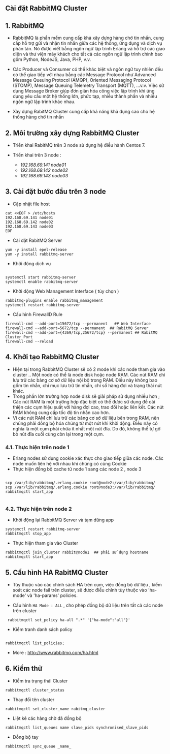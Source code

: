 
## Cài đặt RabbitMQ Cluster


## 1. RabbitMQ
  
- RabbitMQ là phần mềm cung cấp khả xây dựng hàng chờ tin nhắn,  cung cấp hỗ trợ gửi và nhận tin nhắn giữa các hệ thống, ứng dụng và dịch vụ phân tán. Nó được viết bằng ngôn ngữ lập trình Erlang và hỗ trợ các giao diện và thư viện máy khách 
cho tất cả các ngôn ngữ lập trình chính bao gồm Python, NodeJS, Java, PHP, v.v.

- Các Producer và Consumer có thể khác biệt và ngôn ngữ tuy nhiên đều có thể giao tiếp với nhau bằng các Message Protocol như Advanced Message Queuing Protocol (AMQP), Oriented Messaging Protocol (STOMP), Message Queuing Telemetry Transport (MQTT), …v.v. Việc sử dụng Message Broker giúp đơn giản hóa công việc lập trình khi ứng dụng yêu cầu một hệ thống lớn, phức tạp, nhiều thành phần và nhiều ngôn ngữ lập trình khác nhau.

- Xây dựng RabitMQ Cluster cung  cấp khả năng khả dụng cao cho hệ thống hàng chờ tin nhắn

## 2. Môi trường xây dựng RabbitMQ Cluster

- Triển khai RabitMQ trên 3 node sử dụng hệ điều hành Centos 7. 

- Triển khai trên 3 node :
	-   _192.168.69.141 node01_
	-   _192.168.69.142 node02_
	-   _192.168.69.143 node03_



## 3. Cài đặt  bước đầu trên 3 node

- Cập nhật file host
```
cat <<EOF > /etc/hosts
192.168.69.141 node01
192.168.69.142 node02
192.168.69.143 node03
EOF
```

- Cài đặt RabitMQ Server

```
yum -y install epel-release
yum -y install rabbitmq-server

```

- Khởi động dịch vụ
```

systemctl start rabbitmq-server
systemctl enable rabbitmq-server
```

- Khởi động Web Management Interface ( tùy chọn )
```
rabbitmq-plugins enable rabbitmq_management
systemctl restart rabbitmq-server
```

- Cấu hình FirewallD Rule
```
firewall-cmd --add-port=15672/tcp --permanent   ## Web Interface
firewall-cmd --add-port=5672/tcp --permanent  ## RabitMQ Server
firewall-cmd --add-port={4369/tcp,25672/tcp} --permanent ## RabitMQ Cluster Port
firewall-cmd --reload
```


## 4. Khởi tạo RabbitMQ Cluster



- Hiện tại trong RabbitMQ Cluster sẽ có 2 mode khi các node tham gia vào cluster .. Một node có thể là node disk hoặc node RAM.  Các nút RAM chỉ lưu trữ các bảng cơ sở dữ liệu nội bộ trong RAM. Điều này không bao gồm tin nhắn, chỉ mục lưu trữ tin nhắn, chỉ số hàng đợi và trạng thái nút khác. 
- Trong phần lớn trường hợp node disk sẽ giải pháp sử dụng nhiều hơn ; Các nút RAM là một trường hợp đặc biệt có thể được sử dụng để cải thiện các cụm hiệu suất với hàng đợi cao, trao đổi hoặc liên kết. Các nút RAM không cung cấp tốc độ tin nhắn cao hơn.
-  Vì các nút RAM chỉ lưu trữ các bảng cơ sở dữ liệu bên trong RAM, nên chúng phải đồng bộ hóa chúng từ một nút  khi khởi động. Điều này có nghĩa là một cụm phải chứa ít nhất một nút đĩa. Do đó, không thể tự gỡ bỏ nút đĩa cuối cùng còn lại trong một cụm.

### 4.1. Thực hiện trên node 1


- Erlang nodes sử dụng cookie xác thực cho giao tiếp giữa các node.  Các node muốn liên hệ với nhau khi chúng có cùng Cookie 
- Thực hiện đồng bộ cache từ node 1 sang các node 2 , node 3
```

scp /var/lib/rabbitmq/.erlang.cookie root@node2:/var/lib/rabbitmq/
scp /var/lib/rabbitmq/.erlang.cookie root@node3:/var/lib/rabbitmq/
rabbitmqctl start_app


```

### 4.2. Thực hiện trên node 2

- Khởi động lại RabbitMQ Server và tạm dừng app
```
systemctl restart rabbitmq-server
rabbitmqctl stop_app
```

- Thực hiện tham gia vào Cluster
```
rabbitmqctl join_cluster rabbit@node1  ## phải sử dụng hostname
rabbitmqctl start_app

```


## 5. Cấu hình HA RabitMQ Cluster


 - Tùy thuộc vào các chính sách HA trên cụm, việc đồng bộ dữ liệu , kiểm soát các node fail trên cluster, sẽ được điều chỉnh tùy thuộc vào 'ha-mode' và 'ha-params' policies.

- Cấu hình `HA Mode : ALL` , cho phép đồng bộ dữ liệu trên tất cả các node trên cluster
```
 rabbitmqctl set_policy ha-all ".*" '{"ha-mode":"all"}'
```

 - Kiểm tranh danh sách policy
```

rabbitmqctl list_policies;

```

- More : http://www.rabbitmq.com/ha.html


## 6. Kiểm thử

- Kiểm tra trạng thái Cluster
```
rabbitmqctl cluster_status
```

- Thay đổi tên cluster
```
rabbitmqctl set_cluster_name rabitmq_cluster
```

- Liệt kê các hàng chờ đã đồng bộ
```
rabbitmqctl list_queues name slave_pids synchronised_slave_pids
```


- Đồng bộ tay 

```
rabbitmqctl sync_queue _name_
```

